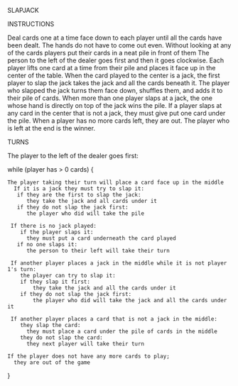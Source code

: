 SLAPJACK

INSTRUCTIONS

Deal cards one at a time face down to each player until all the cards have been dealt. 
The hands do not have to come out even. 
Without looking at any of the cards players put their cards in a neat pile in front of them
The person to the left of the dealer goes first and then it goes clockwise.
Each player lifts one card at a time from their pile and places it face up in the center of the table.
When the card played to the center is a jack, the first player to slap the jack takes the jack and all the cards beneath it.
The player who slapped the jack turns them face down, shuffles them, and adds it to their pile of cards.
When more than one player slaps at a jack, the one whose hand is directly on top of the jack wins the pile.
If a player slaps at any card in the center that is not a jack, they must give put one card under the pile.
When a player has no more cards left, they are out.
The player who is left at the end is the winner.


TURNS

  The player to the left of the dealer goes first:

  while (player has > 0 cards) {

    The player taking their turn will place a card face up in the middle
      If it is a jack they must try to slap it:
       if they are the first to slap the jack:
          they take the jack and all cards under it
       if they do not slap the jack first:
          the player who did will take the pile
        
     If there is no jack played:
        if the player slaps it:
          they must put a card underneath the card played
       if no one slaps it:
          the person to their left will take their turn
    
     If another player places a jack in the middle while it is not player 1's turn:
        the player can try to slap it:
        if they slap it first:
            they take the jack and all the cards under it
        if they do not slap the jack first:
            the player who did will take the jack and all the cards under it
          
     If another player places a card that is not a jack in the middle:
        they slap the card:
          they must place a card under the pile of cards in the middle
        they do not slap the card:
          they next player will take their turn
        
    If the player does not have any more cards to play;
      they are out of the game
}
